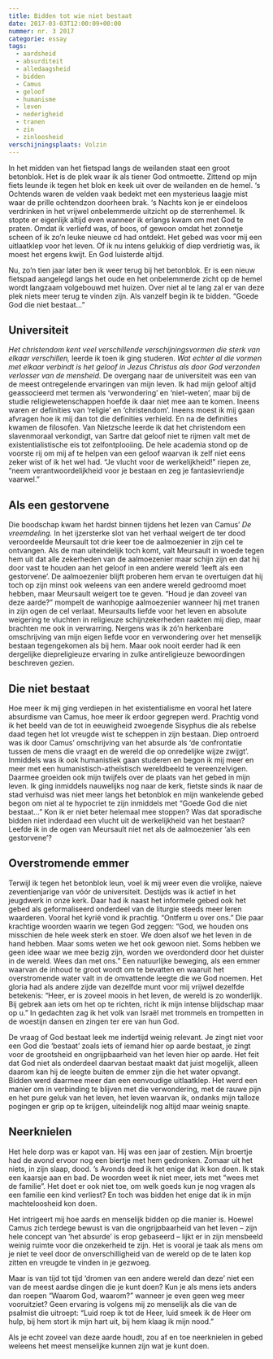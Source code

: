 ```yaml
---
title: Bidden tot wie niet bestaat
date: 2017-03-03T12:00:09+00:00
nummer: nr. 3 2017
categorie: essay
tags:
  - aardsheid
  - absurditeit
  - alledaagsheid
  - bidden
  - Camus
  - geloof
  - humanisme
  - leven
  - nederigheid
  - tranen
  - zin
  - zinloosheid
verschijningsplaats: Volzin
---
```

In het midden van het fietspad langs de weilanden staat een groot betonblok. Het is de plek waar ik als tiener God ontmoette. Zittend op mijn fiets leunde ik tegen het blok en keek uit over de weilanden en de hemel. ‘s Ochtends waren de velden vaak bedekt met een mysterieus laagje mist waar de prille ochtendzon doorheen brak. ‘s Nachts kon je er eindeloos verdrinken in het vrijwel onbelemmerde uitzicht op de sterrenhemel. Ik stopte er eigenlijk altijd even wanneer ik erlangs kwam om met God te praten. Omdat ik verliefd was, of boos, of gewoon omdat het zonnetje scheen of ik zo’n leuke nieuwe cd had ontdekt. Het gebed was voor mij een uitlaatklep voor het leven. Of ik nu intens gelukkig of diep verdrietig was, ik moest het ergens kwijt. En God luisterde altijd.

Nu, zo’n tien jaar later ben ik weer terug bij het betonblok. Er is een nieuw fietspad aangelegd langs het oude en het onbelemmerde zicht op de hemel wordt langzaam volgebouwd met huizen. Over niet al te lang zal er van deze plek niets meer terug te vinden zijn. Als vanzelf begin ik te bidden. “Goede God die niet bestaat…”

## Universiteit

_Het christendom kent veel verschillende verschijningsvormen die sterk van elkaar verschillen,_ leerde ik toen ik ging studeren. _Wat echter al die vormen met elkaar verbindt is het geloof in Jezus Christus als door God verzonden verlosser van de mensheid._ De overgang naar de universiteit was een van de meest ontregelende ervaringen van mijn leven. Ik had mijn geloof altijd geassocieerd met termen als ‘verwondering’ en ‘niet-weten’, maar bij de studie religiewetenschappen hoefde ik daar niet mee aan te komen. Ineens waren er definities van ‘religie’ en ‘christendom’. Ineens moest ik mij gaan afvragen hoe ik mij dan tot die definities verhield. En na de definities kwamen de filosofen. Van Nietzsche leerde ik dat het christendom een slavenmoraal verkondigt, van Sartre dat geloof niet te rijmen valt met de existentialistische eis tot zelfontplooiing. De hele academia stond op de voorste rij om mij af te helpen van een geloof waarvan ik zelf niet eens zeker wist of ik het wel had. “Je vlucht voor de werkelijkheid!” riepen ze, “neem verantwoordelijkheid voor je bestaan en zeg je fantasievriendje vaarwel.”

## Als een gestorvene

Die boodschap kwam het hardst binnen tijdens het lezen van Camus’ _De vreemdeling._ In het ijzersterke slot van het verhaal weigert de ter dood veroordeelde Meursault tot drie keer toe de aalmoezenier in zijn cel te ontvangen. Als de man uiteindelijk toch komt, valt Meursault in woede tegen hem uit dat alle zekerheden van de aalmoezenier maar schijn zijn en dat hij door vast te houden aan het geloof in een andere wereld ‘leeft als een gestorvene’. De aalmoezenier blijft proberen hem ervan te overtuigen dat hij toch op zijn minst ook weleens van een andere wereld gedroomd moet hebben, maar Meursault weigert toe te geven. “Houd je dan zoveel van deze aarde?” mompelt de wanhopige aalmoezenier wanneer hij met tranen in zijn ogen de cel verlaat. Meursaults liefde voor het leven en absolute weigering te vluchten in religieuze schijnzekerheden raakten mij diep, maar brachten me ook in verwarring. Nergens was ik zó’n herkenbare omschrijving van mijn eigen liefde voor en verwondering over het menselijk bestaan tegengekomen als bij hem. Maar ook nooit eerder had ik een dergelijke diepreligieuze ervaring in zulke antireligieuze bewoordingen beschreven gezien.

## Die niet bestaat

Hoe meer ik mij ging verdiepen in het existentialisme en vooral het latere absurdisme van Camus, hoe meer ik erdoor gegrepen werd. Prachtig vond ik het beeld van de tot in eeuwigheid zwoegende Sisyphus die als rebelse daad tegen het lot vreugde wist te scheppen in zijn bestaan. Diep ontroerd was ik door Camus’ omschrijving van het absurde als ‘de confrontatie tussen de mens die vraagt en de wereld die op onredelijke wijze zwijgt’. Inmiddels was ik ook humanistiek gaan studeren en begon ik mij meer en meer met een humanistisch-atheïstisch wereldbeeld te vereenzelvigen. Daarmee groeiden ook mijn twijfels over de plaats van het gebed in mijn leven. Ik ging inmiddels nauwelijks nog naar de kerk, fietste sinds ik naar de stad verhuisd was niet meer langs het betonblok en mijn wankelende gebed begon om niet al te hypocriet te zijn inmiddels met “Goede God die niet bestaat…” Kon ik er niet beter helemaal mee stoppen? Was dat sporadische bidden niet inderdaad een vlucht uit de werkelijkheid van het bestaan? Leefde ik in de ogen van Meursault niet net als de aalmoezenier ‘als een gestorvene’?

## Overstromende emmer

Terwijl ik tegen het betonblok leun, voel ik mij weer even die vrolijke, naïeve zeventienjarige van vóór de universiteit. Destijds was ik actief in het jeugdwerk in onze kerk. Daar had ik naast het informele gebed ook het gebed als geformaliseerd onderdeel van de liturgie steeds meer leren waarderen. Vooral het kyrië vond ik prachtig. “Ontferm u over ons.” Die paar krachtige woorden waarin we tegen God zeggen: “God, we houden ons misschien de hele week sterk en stoer. We doen alsof we het leven in de hand hebben. Maar soms weten we het ook gewoon niet. Soms hebben we geen idee waar we mee bezig zijn, worden we overdonderd door het duister in de wereld. Wees dan met ons.” Een natuurlijke beweging, als een emmer waarvan de inhoud te groot wordt om te bevatten en waaruit het overstromende water valt in de omvattende leegte die we God noemen. Het gloria had als andere zijde van dezelfde munt voor mij vrijwel dezelfde betekenis: “Heer, er is zoveel moois in het leven, de wereld is zo wonderlijk. Bij gebrek aan iets om het op te richten, richt ik mijn intense blijdschap maar op u.” In gedachten zag ik het volk van Israël met trommels en trompetten in de woestijn dansen en zingen ter ere van hun God.

De vraag of God bestaat leek me indertijd weinig relevant. Je zingt niet voor een God die ‘bestaat’ zoals iets of iemand hier op aarde bestaat, je zingt voor de grootsheid en ongrijpbaarheid van het leven hier op aarde. Het feit dat God niet als onderdeel daarvan bestaat maakt dat juist mogelijk, alleen daarom kan hij de leegte buiten de emmer zijn die het water opvangt. Bidden werd daarmee meer dan een eenvoudige uitlaatklep. Het werd een manier om in verbinding te blijven met die verwondering, met de rauwe pijn en het pure geluk van het leven, het leven waarvan ik, ondanks mijn talloze pogingen er grip op te krijgen, uiteindelijk nog altijd maar weinig snapte.

## Neerknielen

Het hele dorp was er kapot van. Hij was een jaar of zestien. Mijn broertje had de avond ervoor nog een biertje met hem gedronken. Zomaar uit het niets, in zijn slaap, dood. ’s Avonds deed ik het enige dat ik kon doen. Ik stak een kaarsje aan en bad. De woorden weet ik niet meer, iets met “wees met de familie”. Het doet er ook niet toe, om welk goeds kun je nog vragen als een familie een kind verliest? En toch was bidden het enige dat ik in mijn machteloosheid kon doen.

Het intrigeert mij hoe aards en menselijk bidden op die manier is. Hoewel Camus zich terdege bewust is van die ongrijpbaarheid van het leven – zijn hele concept van ‘het absurde’ is erop gebaseerd – lijkt er in zijn mensbeeld weinig ruimte voor die onzekerheid te zijn. Het is vooral je taak als mens om je niet te veel door de onverschilligheid van de wereld op de te laten kop zitten en vreugde te vinden in je gezwoeg.

Maar is van tijd tot tijd ‘dromen van een andere wereld dan deze’ niet een van de meest aardse dingen die je kunt doen? Kun je als mens iets anders dan roepen “Waarom God, waarom?” wanneer je even geen weg meer vooruitziet? Geen ervaring is volgens mij zo menselijk als die van de psalmist die uitroept: “Luid roep ik tot de Heer, luid smeek ik de Heer om hulp, bij hem stort ik mijn hart uit, bij hem klaag ik mijn nood.”

Als je echt zoveel van deze aarde houdt, zou af en toe neerknielen in gebed weleens het meest menselijke kunnen zijn wat je kunt doen.